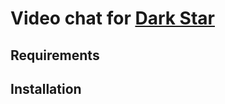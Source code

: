 # Video chat for [Dark Star](http://www.visionbakery.com/dark-star)

## Requirements

## Installation

